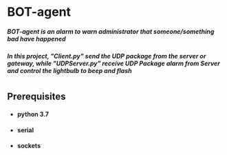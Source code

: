 # BOT-agent

#####  BOT-agent is an alarm to warn administrator that someone/something bad have happened
##### In this project, "Client.py" send the UDP package from the server or gateway, while "UDPServer.py" receive UDP Package alarm from Server and control the lightbulb to beep and flash
#
## Prerequisites
* #### python 3.7
* #### serial
* #### sockets
